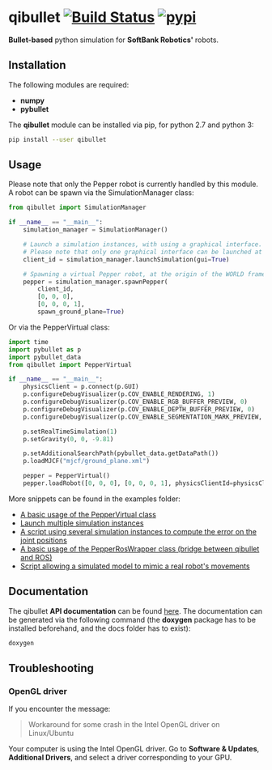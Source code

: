 # qibullet [![Build Status](https://api.travis-ci.org/ProtolabSBRE/qibullet.svg?branch=master)](https://travis-ci.org/ProtolabSBRE/qibullet) [![pypi](https://img.shields.io/pypi/v/qibullet.svg)](https://pypi.org/project/qibullet/)

__Bullet-based__ python simulation for __SoftBank Robotics'__ robots.

## Installation

The following modules are required:
* __numpy__
* __pybullet__

The __qibullet__ module can be installed via pip, for python 2.7 and python 3:
```bash
pip install --user qibullet
```

## Usage
Please note that only the Pepper robot is currently handled by this module. A robot can be spawn via the SimulationManager class:
```python
from qibullet import SimulationManager

if __name__ == "__main__":
    simulation_manager = SimulationManager()

    # Launch a simulation instances, with using a graphical interface.
    # Please note that only one graphical interface can be launched at a time
    client_id = simulation_manager.launchSimulation(gui=True)

    # Spawning a virtual Pepper robot, at the origin of the WORLD frame
    pepper = simulation_manager.spawnPepper(
        client_id,
        [0, 0, 0],
        [0, 0, 0, 1],
        spawn_ground_plane=True)
```

Or via the PepperVirtual class:
```python
import time
import pybullet as p
import pybullet_data
from qibullet import PepperVirtual

if __name__ == "__main__":
    physicsClient = p.connect(p.GUI)
    p.configureDebugVisualizer(p.COV_ENABLE_RENDERING, 1)
    p.configureDebugVisualizer(p.COV_ENABLE_RGB_BUFFER_PREVIEW, 0)
    p.configureDebugVisualizer(p.COV_ENABLE_DEPTH_BUFFER_PREVIEW, 0)
    p.configureDebugVisualizer(p.COV_ENABLE_SEGMENTATION_MARK_PREVIEW, 0)

    p.setRealTimeSimulation(1)
    p.setGravity(0, 0, -9.81)

    p.setAdditionalSearchPath(pybullet_data.getDataPath())
    p.loadMJCF("mjcf/ground_plane.xml")

    pepper = PepperVirtual()
    pepper.loadRobot([0, 0, 0], [0, 0, 0, 1], physicsClientId=physicsClient)
```

More snippets can be found in the examples folder:
* [A basic usage of the PepperVirtual class](examples/pepper_basic.py)
* [Launch multiple simulation instances](examples/multi_simulation.py)
* [A script using several simulation instances to compute the error on the joint positions](examples/pepper_joints_error.py)
* [A basic usage of the PepperRosWrapper class (bridge between qibullet and ROS)](examples/pepper_ros_test.py)
* [Script allowing a simulated model to mimic a real robot's movements](examples/pepper_shadowing.py)

## Documentation
The qibullet __API documentation__ can be found [here](https://protolabsbre.github.io/qibullet/api/). The documentation can be generated via the following command (the __doxygen__ package has to be installed beforehand, and the docs folder has to exist):
```bash
doxygen
```

## Troubleshooting

### OpenGL driver
If you encounter the message:
> Workaround for some crash in the Intel OpenGL driver on Linux/Ubuntu

Your computer is using the Intel OpenGL driver. Go to __Software & Updates__, __Additional Drivers__, and select a driver corresponding to your GPU.
